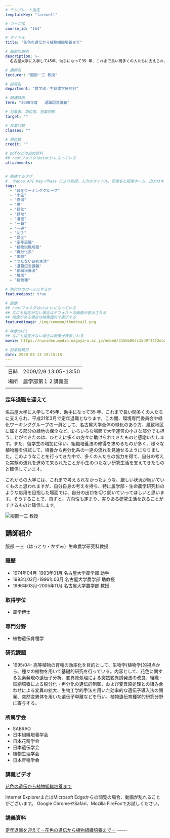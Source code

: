 ```yaml
---
# テンプレート指定
templateKey: "farewell"

# コースID
course_id: "164"

# タイトル
title: "花色の遺伝から植物組織培養まで"

# 簡単な説明
description: >-
  名古屋大学に入学して45年、助手になって35 年、これまで長い間多くの人たちに支えられ、平成21年3月で定年退職となります。この間、環 ....

# 講師名
lecturer: "服部一三 教授"

# 部局名
department: "農学部／生命農学研究科"

# 開講時限
term: "2008年度	退職記念講義"

# 対象者、単位数、授業回数
target: ""

# 授業回数
classes: ""

# 単位数
credit: ""

# pdfなどの追加資料
## rootフォルダはstaticになっている
attachments:


# 関連するタグ
# （Yahoo API Key-Phase により取得。入力はタイトル、部局名と授業ホーム、出力はキーフレーズ（tags））
tags:
  - "緑化ワーキンググループ"
  - "小生"
  - "修得"
  - "供"
  - "緑化"
  - "緑地"
  - "遺伝"
  - "一員"
  - "一連"
  - "助手"
  - "保全"
  - "定年退職"
  - "植物組織培養"
  - "再分化系"
  - "実験"
  - "つたない研究生活"
  - "退職記念講義"
  - "組織培養法"
  - "増加"
  - "植物種"

# 色付けのロールにするか
featuredpost: true

# 画像
## rootフォルダはstaticになっている
## なにも指定がない場合はデフォルトの画像が表示される
## 映像がある場合は映像優先で表示する
featuredimage: /img/common/thumbnail.png

# 映像のURL
## なにも指定がない場合は画像が表示される
movie: https://nuvideo.media.nagoya-u.ac.jp/embed/3356b807c15d9f44f2da2e61903c9c3ec8b430ac

# 記事投稿日
date: 2020-04-13 19:15:18
---
```


|   |   |
|---|---|
| 日時 | 2009/2/9  13:05-13:50 |
| 場所 | 農学部第１２講義室 |
|   |   |


<!--
<p>
![花色の遺伝から植物組織培養まで](https://ocw.nagoya-u.jp/files/164/kanban.jpg) </p>

<h3>
花色の遺伝から植物組織培養まで
</h3>

<p>
服部一三 大学院生命農学研究科教授 退職記念講義
</p>
-->

### 定年退職を迎えて

名古屋大学に入学して45年、助手になって35 年、これまで長い間多くの人たちに支えられ、平成21年3月で定年退職となります。この間、環境専門委員会や緑化ワーキンググループの一員として、名古屋大学全体の緑化のあり方、風致地区に属する部分の緑地の保全など、いろいろな場面で大学運営の小さな部分でも担うことができたのは、ひとえに多くの方々に助けられてきたものと感謝いたします。また、留学生の増加に伴い、組織培養法の修得を求めるものが多く、様々な植物種を供試して、培養から再分化系の一連の流れを見通せるようになりました。このようなことを行ってきた中で、多くの人たちの協力を得て、自分の考えた実験の流れを進めて来られたことが小生のつたない研究生活を支えてきたものと確信しています。

これからの大学には、これまで考えられなかったような、厳しい状況が続いていくものと思われますが、自分自身の考えを持ち、特に農学部・生命農学研究科のような応用を目指した場面では、自分の出口を切り開いていってほしいと思います。そうすることで、自ずと、方向性も定まり、実りある研究生活を送ることができるものと確信します。


![服部一三 教授](https://ocw.nagoya-u.jp/files/164/face.jpg) 
## 講師紹介

服部 一三（はっとり・かずみ）生命農学研究科教授

### 職歴

* 1974年04月-1993年01月 名古屋大学農学部 助手
* 1993年02月-1996年03月 名古屋大学農学部 助教授
* 1996年03月-2005年11月 名古屋大学農学部 教授

### 取得学位

* 農学博士

### 専門分野

* 植物遺伝育種学

### 研究課題

* 1995/04-   高等植物の育種の効率化を目的として、生物学(植物学)的視点から、種々の植物を用いて基礎的研究を行っている。内容として、花色に関する色素発現の遺伝子分析、変異原処理による突然変異誘発法の改良、組織・細胞培養による脱分化・再分化の遺伝的制御、および変異原処理との組み合わせによる変異の拡大、生物工学的手法を用いた効率的な遺伝子導入法の開発、突然変異体を用いた遺伝子単離などを行い、植物遺伝育種学的研究分野に寄与する。

### 所属学会

* SABRAO
* 日本組織培養学会
* 日本花粉学会
* 日本遺伝学会
* 植物生理学会
* 日本育種学会


### 講義ビデオ

[花色の遺伝から植物組織培養まで](https://nuvideo.media.nagoya-u.ac.jp/embed/3356b807c15d9f44f2da2e61903c9c3ec8b430ac)

Internet ExplorerまたはMicrosoft Edgeからの閲覧の場合、動画が乱れることがございます。
Google ChromeやSafari、Mozilla FireFoxでお試しください。

### 講義資料

[定年退職を迎えてー花色の遺伝から植物組織培養までー](https://ocw.nagoya-u.jp/files/164/hattori.pdf) -----
